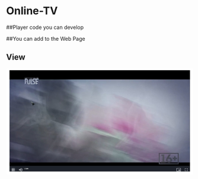 # Online-TV
##Player code you can develop

##You can add to the Web Page
## View
![Demo](https://raw.githubusercontent.com/telase/Online-TV/main/view.jpg)

